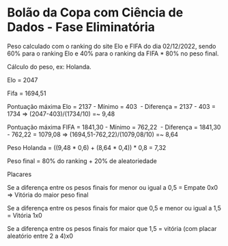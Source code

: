 # Bolão da Copa com Ciência de Dados - Fase Eliminatória

Peso calculado com o ranking do site Elo e FIFA do dia 02/12/2022, sendo 60% para o ranking Elo e 40% para o ranking da FIFA * 80% no peso final.

Cálculo do peso, ex: Holanda.

Elo = 2047

Fifa = 1694,51

Pontuação máxima Elo = 2137 - Mínimo = 403  - Diferença = 2137 - 403 = 1734 => (2047-403)/(1734/10) =~ 9,48

Pontuação máxima FIFA = 1841,30 - Mínimo = 762,22  - Diferença = 1841,30 - 762,22 = 1079,08 => (1694,51-762,22)/(1079,08/10) =~ 8,64

Peso Holanda = ((9,48 * 0,6) + (8,64 * 0,4)) * 0,8 = 7,32

Peso final = 80% do ranking + 20% de aleatoriedade

  

Placares

Se a diferença entre os pesos finais for menor ou igual a 0,5 = Empate 0x0 => Vitória do maior peso final

Se a diferença entre os pesos finais for maior que 0,5 e menor ou igual a 1,5 = Vitória 1x0

Se a diferença entre os pesos finais for maior que 1,5 = vitória (com placar aleatório entre 2 a 4)x0